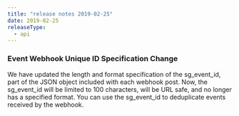 ```yaml
---
title: "release notes 2019-02-25"
date: 2019-02-25
releaseType:
  - api
---
```


### Event Webhook Unique ID Specification Change
We have updated the length and format specification of the sg_event_id, part of the JSON object included with each webhook post. Now, the sg_event_id will be limited to 100 characters, will be URL safe, and no longer has a specified format. You can use the sg_event_id to deduplicate events received by the webhook.